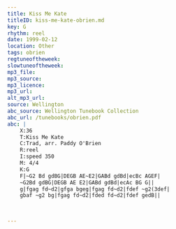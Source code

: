 ```yaml
---
title: Kiss Me Kate
titleID: kiss-me-kate-obrien.md
key: G
rhythm: reel
date: 1999-02-12
location: Other
tags: obrien
regtuneoftheweek:
slowtuneoftheweek:
mp3_file:
mp3_source:
mp3_licence:
mp3_url:
alt_mp3_url:
source: Wellington
abc_source: Wellington Tunebook Collection
abc_url: /tunebooks/obrien.pdf
abc: |
    X:36
    T:Kiss Me Kate
    C:Trad, arr. Paddy O'Brien
    R:reel
    I:speed 350
    M: 4/4
    K:G
    F|~G2 Bd gdBG|DEGB AE~E2|GABd gdBd|ecBc AGEF|
    ~G2Bd gdBG|DEGB AE E2|GABd gdBd|ecAc BG G||
    g|fgag fd~d2|gfga bgeg|fgag fd~d2|fdef ~g2(3def|
    gbaf ~g2 bg|fgag fd~d2|fded fd~d2|fdef gedB||
    
    

---
```

